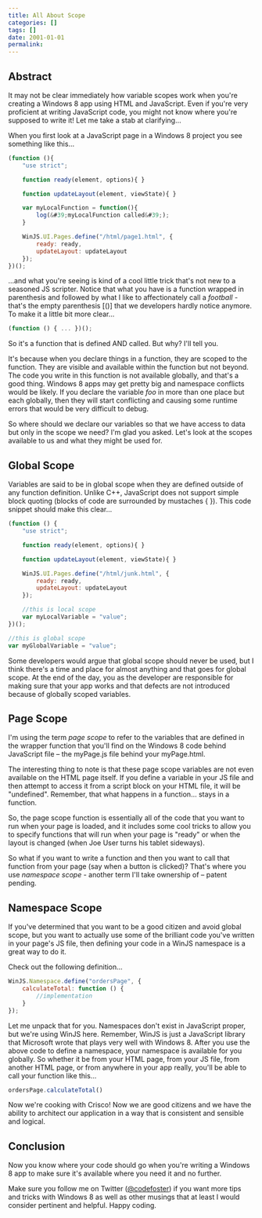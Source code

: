 ```yaml
---
title: All About Scope
categories: []
tags: []
date: 2001-01-01
permalink: 
---
```


## Abstract

It may not be clear immediately how variable scopes work when you&#39;re creating a Windows 8 app using HTML and JavaScript. Even if you&#39;re very proficient at writing JavaScript code, you might not know where you&#39;re supposed to write it! Let me take a stab at clarifying...
<!-- xmore -->

When you first look at a JavaScript page in a Windows 8 project you see  something like this...

``` js
(function (){
    "use strict";

    function ready(element, options){ }

    function updateLayout(element, viewState){ }

    var myLocalFunction = function(){
        log(&#39;myLocalFunction called&#39;);
    }

    WinJS.UI.Pages.define("/html/page1.html", {
        ready: ready,
        updateLayout: updateLayout
    });
})();
```

...and what you&#39;re seeing is kind of a cool little trick that&#39;s not new to a seasoned JS scripter. Notice that what you have is a function wrapped in parenthesis and followed by what I like to affectionately call a _football_ - that&#39;s the empty parenthesis [()] that we developers hardly notice anymore. To make it a little bit more clear...

``` js
(function () { ... })();
```

So it&#39;s a function that is defined AND called. But why? I&#39;ll tell you.

It&#39;s because when you declare things in a function, they are scoped to the function. They are visible and available within the function but not beyond. The code you write in this function is not available globally, and that&#39;s a good thing. Windows 8 apps may get pretty big and namespace conflicts would be likely. If you declare the variable _foo_ in more than one place but each globally, then they will start conflicting and causing some runtime errors that would be very difficult to debug.

So where should we declare our variables so that we have access to data but only in the scope we need? I&#39;m glad you asked. Let&#39;s look at the scopes available to us and what they might be used for.

## Global Scope

Variables are said to be in global scope when they are defined outside of any function definition. Unlike C++, JavaScript does not support simple block quoting (blocks of code are surrounded by mustaches { }). This code snippet should make this clear...

``` js
(function () {
    "use strict";

    function ready(element, options){ }

    function updateLayout(element, viewState){ }

    WinJS.UI.Pages.define("/html/junk.html", {
        ready: ready,
        updateLayout: updateLayout
    });

    //this is local scope
    var myLocalVariable = "value";
})();

//this is global scope
var myGlobalVariable = "value"; 
```

Some developers would argue that global scope should never be used, but I think there&#39;s a time and place for almost anything and that goes for global scope. At the end of the day, you as the developer are responsible for making sure that your app works and that defects are not introduced because of globally scoped variables.

## Page Scope

I&#39;m using the term _page scope_ to refer to the variables that are defined in the wrapper function that you&#39;ll find on the Windows 8 code behind JavaScript file &ndash; the myPage.js file behind your myPage.html.

The interesting thing to note is that these page scope variables are not even available on the HTML page itself. If you define a variable in your JS file and then attempt to access it from a script block on your HTML file, it will be "undefined". Remember, that what happens in a function... stays in a function.

So, the page scope function is essentially all of the code that you want to run when your page is loaded, and it includes some cool tricks to allow you to specify functions that will run when your page is "ready" or when the layout is changed (when Joe User turns his tablet sideways).

So what if you want to write a function and then you want to call that function from your page (say when a button is clicked)? That&#39;s where you use _namespace scope_ - another term I&#39;ll take ownership of &ndash; patent pending.

## Namespace Scope

If you&#39;ve determined that you want to be a good citizen and avoid global scope, but you want to actually use some of the brilliant code you&#39;ve written in your page&#39;s JS file, then defining your code in a WinJS namespace is a great way to do it.

Check out the following definition...

``` js
WinJS.Namespace.define("ordersPage", {
    calculateTotal: function () {
        //implementation
    }
});
```

Let me unpack that for you. Namespaces don&#39;t exist in JavaScript proper, but we&#39;re using WinJS here. Remember, WinJS is just a JavaScript library that Microsoft wrote that plays very well with Windows 8\. After you use the above code to define a namespace, your namespace is available for you globally. So whether it be from your HTML page, from your JS file, from another HTML page, or from anywhere in your app really, you&#39;ll be able to call your function like this...

``` js
ordersPage.calculateTotal()
```

Now we&#39;re cooking with Crisco! Now we are good citizens and we have the ability to architect our application in a way that is consistent and sensible and logical.

## Conclusion

Now you know where your code should go when you&#39;re writing a Windows 8 app to make sure it&#39;s available where you need it and no further.

Make sure you follow me on Twitter ([@codefoster](http://www.twitter.com/codefoster)) if you want more tips and tricks with Windows 8 as well as other musings that at least I would consider pertinent and helpful. Happy coding.